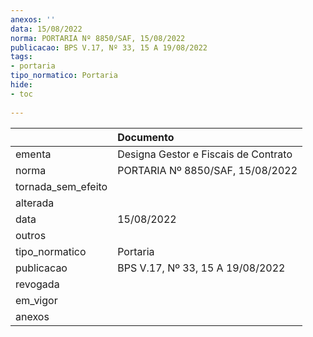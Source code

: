 ```yaml
---
anexos: ''
data: 15/08/2022
norma: PORTARIA Nº 8850/SAF, 15/08/2022
publicacao: BPS V.17, Nº 33, 15 A 19/08/2022
tags:
- portaria
tipo_normatico: Portaria
hide: 
- toc 
 
---
```


|                    | Documento                            |
|:-------------------|:-------------------------------------|
| ementa             | Designa Gestor e Fiscais de Contrato |
| norma              | PORTARIA Nº 8850/SAF, 15/08/2022     |
| tornada_sem_efeito |                                      |
| alterada           |                                      |
| data               | 15/08/2022                           |
| outros             |                                      |
| tipo_normatico     | Portaria                             |
| publicacao         | BPS V.17, Nº 33, 15 A 19/08/2022     |
| revogada           |                                      |
| em_vigor           |                                      |
| anexos             |                                      |